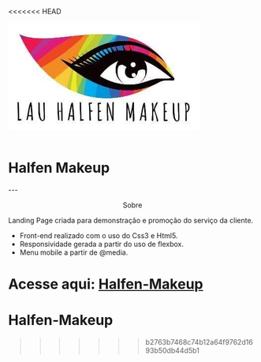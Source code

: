 <<<<<<< HEAD

 ![Alt text](img/logo.jpeg)  
 <br>
 <h1> Halfen Makeup </h1> 
 ---
<p align="center">  Sobre  </p> 

<p> Landing Page criada para demonstração e promoção do serviço da cliente. </p>

- Front-end realizado com o uso do Css3 e Html5.
- Responsividade gerada a partir do uso de flexbox.
- Menu mobile a partir de @media.

Acesse aqui: 
[Halfen-Makeup](https://laura-fg.github.io/Halfen-Makeup/)
=======
# Halfen-Makeup
>>>>>>> b2763b7468c74b12a64f9762d1693b50db44d5b1
